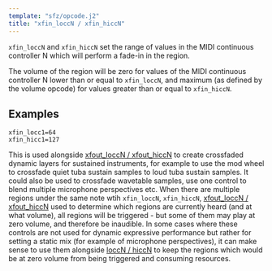 ```yaml
---
template: "sfz/opcode.j2"
title: "xfin_loccN / xfin_hiccN"
---
```

`xfin_loccN` and `xfin_hiccN` set the range of values in the MIDI continuous
controller N which will perform a fade-in in the region.

The volume of the region will be zero for values of the MIDI continuous
controller N lower than or equal to `xfin_loccN`, and maximum (as defined by the
volume opcode) for values greater than or equal to `xfin_hiccN`.

## Examples

```sfz
xfin_locc1=64
xfin_hicc1=127
```

This is used alongside [xfout_loccN / xfout_hiccN] to create
crossfaded dynamic layers for sustained instruments, for example to use the mod
wheel to crossfade quiet tuba sustain samples to loud tuba sustain samples.
It could also be used to crossfade wavetable samples, use one control to blend
multiple microphone perspectives etc.
When there are multiple regions under the same note wtih `xfin_loccN`, `xfin_hiccN`,
[xfout_loccN / xfout_hiccN] used to determine which regions
are currently heard (and at what volume),
all regions will be triggered - but some of them may play at zero volume,
and therefore be inaudible. In some cases where these controls
are not used for dynamic expressive performance but rather for setting a static
mix (for example of microphone perspectives), it can make sense to use them
alongside [loccN / hiccN] to keep the regions which would be at zero
volume from being triggered and consuming resources.


[loccN / hiccN]:             loccN.md
[xfout_loccN / xfout_hiccN]: xfout_loccN.md
